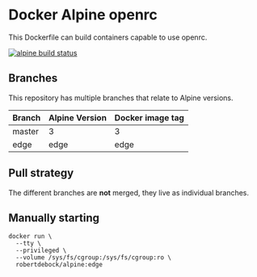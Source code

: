 Docker Alpine openrc
====================

This Dockerfile can build containers capable to use openrc.

[![alpine build status](https://img.shields.io/docker/cloud/build/robertdebock/alpine.svg)](https://hub.docker.com/repository/docker/robertdebock/alpine)

Branches
--------

This repository has multiple branches that relate to Alpine versions.

|Branch |Alpine Version|Docker image tag|
|-------|--------------|----------------|
|master |3             |3               |
|edge   |edge          |edge            |

Pull strategy
-------------

The different branches are **not** merged, they live as individual branches.

Manually starting
-----------------

```
docker run \
  --tty \
  --privileged \
  --volume /sys/fs/cgroup:/sys/fs/cgroup:ro \
  robertdebock/alpine:edge
```
